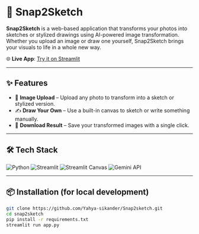 # 🎨 Snap2Sketch

**Snap2Sketch** is a web-based application that transforms your photos into sketches or stylized drawings using AI-powered image transformation. Whether you upload an image or draw one yourself, Snap2Sketch brings your visuals to life in a whole new way.

🌐 **Live App**: [Try it on Streamlit](https://snaptosketch.streamlit.app/)

---

## ✨ Features

- 📸 **Image Upload** – Upload any photo to transform into a sketch or stylized version.
- ✍️ **Draw Your Own** – Use a built-in canvas to sketch or write something manually.
- 💾 **Download Result** – Save your transformed images with a single click.

---

## 🛠️ Tech Stack

![Python](https://img.shields.io/badge/Python-3776AB?style=for-the-badge&logo=python&logoColor=white)
![Streamlit](https://img.shields.io/badge/Streamlit-FF4B4B?style=for-the-badge&logo=streamlit&logoColor=white)
![Streamlit Canvas](https://img.shields.io/badge/Streamlit--Canvas-FF4B4B?style=for-the-badge&logo=canvas&logoColor=white)
![Gemini API](https://img.shields.io/badge/Gemini%20API-Google-4285F4?style=for-the-badge&logo=google&logoColor=white)


---

## 📦 Installation (for local development)

```bash
git clone https://github.com/Yahya-sikander/Snap2sketch.git
cd snap2sketch
pip install -r requirements.txt
streamlit run app.py
